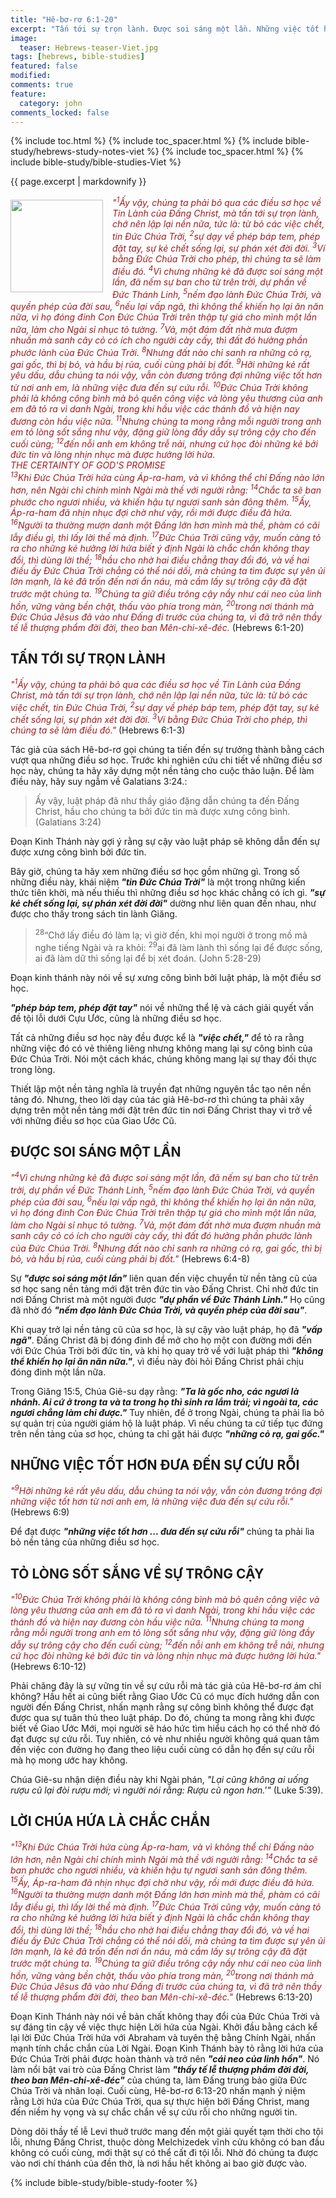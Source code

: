 ```yaml
---
title: "Hê-bơ-rơ 6:1-20"
excerpt: "Tấn tới sự trọn lành. Được soi sáng một lần. Những việc tốt hơn đưa đến sự cứu rỗi. Tỏ lòng sốt sắng về sự trông cậy. Lời Chúa hứa là chắc chắn."
image:
  teaser: Hebrews-teaser-Viet.jpg
tags: [hebrews, bible-studies]
featured: false
modified:
comments: true
feature:
  category: john
comments_locked: false
---
```


{% include toc.html %}
{% include toc_spacer.html %}
{% include bible-study/hebrews-study-notes-viet %}
{% include toc_spacer.html %}
{% include bible-study/bible-studies-Viet %}

{{ page.excerpt | markdownify }}

<div>
<p>
<img alt src="{{ site.url }}/assets/images/Hebrews-teaser-Viet.jpg" style="border: 0px none; margin: 7px 15px 0px 0px; max-width: 100%; height: 148px; padding: 0px; float: left;">
    <span style="color: rgb(159, 29, 33);"><i>"<sup>1</sup>Ấy vậy, chúng ta phải bỏ qua các điều sơ học về Tin Lành của Ðấng Christ, mà tấn tới sự trọn lành, chớ nên lập lại nền nữa, tức là: từ bỏ các việc chết, tin Ðức Chúa Trời, <sup>2</sup>sự dạy về phép báp tem, phép đặt tay, sự kẻ chết sống lại, sự phán xét đời đời. <sup>3</sup>Ví bằng Ðức Chúa Trời cho phép, thì chúng ta sẽ làm điều đó. <sup>4</sup>Vì chưng những kẻ đã được soi sáng một lần, đã nếm sự ban cho từ trên trời, dự phần về Ðức Thánh Linh, <sup>5</sup>nếm đạo lành Ðức Chúa Trời, và quyền phép của đời sau, <sup>6</sup>nếu lại vấp ngã, thì không thể khiến họ lại ăn năn nữa, vì họ đóng đinh Con Ðức Chúa Trời trên thập tự giá cho mình một lần nữa, làm cho Ngài sỉ nhục tỏ tường. <sup>7</sup>Vả, một đám đất nhờ mưa đượm nhuần mà sanh cây cỏ có ích cho người cày cấy, thì đất đó hưởng phần phước lành của Ðức Chúa Trời. <sup>8</sup>Nhưng đất nào chỉ sanh ra những cỏ rạ, gai gốc, thì bị bỏ, và hầu bị rủa, cuối cùng phải bị đốt. <sup>9</sup>Hỡi những kẻ rất yêu dấu, dẫu chúng ta nói vậy, vẫn còn đương trông đợi những việc tốt hơn từ nơi anh em, là những việc đưa đến sự cứu rỗi. <sup>10</sup>Ðức Chúa Trời không phải là không công bình mà bỏ quên công việc và lòng yêu thương của anh em đã tỏ ra vì danh Ngài, trong khi hầu việc các thánh đồ và hiện nay đương còn hầu việc nữa. <sup>11</sup>Nhưng chúng ta mong rằng mỗi người trong anh em tỏ lòng sốt sắng như vậy, đặng giữ lòng đầy dẫy sự trông cậy cho đến cuối cùng; <sup>12</sup>đến nỗi anh em không trễ nải, nhưng cứ học đòi những kẻ bởi đức tin và lòng nhịn nhục mà được hưởng lời hứa. <br />THE CERTAINTY OF GOD'S PROMISE<br /><sup>13</sup>Khi Ðức Chúa Trời hứa cùng Áp-ra-ham, và vì không thể chỉ Ðấng nào lớn hơn, nên Ngài chỉ chính mình Ngài mà thề với người rằng: <sup>14</sup>Chắc ta sẽ ban phước cho ngươi nhiều, và khiến hậu tự ngươi sanh sản đông thêm. <sup>15</sup>Ấy, Áp-ra-ham đã nhịn nhục đợi chờ như vậy, rồi mới được điều đã hứa. <sup>16</sup>Người ta thường mượn danh một Ðấng lớn hơn mình mà thề, phàm có cãi lẫy điều gì, thì lấy lời thề mà định. <sup>17</sup>Ðức Chúa Trời cũng vậy, muốn càng tỏ ra cho những kẻ hưởng lời hứa biết ý định Ngài là chắc chắn không thay đổi, thì dùng lời thề; <sup>18</sup>hầu cho nhờ hai điều chẳng thay đổi đó, và về hai điều ấy Ðức Chúa Trời chẳng có thể nói dối, mà chúng ta tìm được sự yên ủi lớn mạnh, là kẻ đã trốn đến nơi ẩn náu, mà cầm lấy sự trông cậy đã đặt trước mặt chúng ta. <sup>19</sup>Chúng ta giữ điều trông cậy nầy như cái neo của linh hồn, vững vàng bền chặt, thấu vào phía trong màn, <sup>20</sup>trong nơi thánh mà Ðức Chúa Jêsus đã vào như Ðấng đi trước của chúng ta, vì đã trở nên thầy tế lễ thượng phẩm đời đời, theo ban Mên-chi-xê-đéc. </i></span> (Hebrews 6:1-20)</p></div>

## TẤN TỚI SỰ TRỌN LÀNH

<span style="color: rgb(159, 29, 33);">
<i>"<sup>1</sup>Ấy vậy, chúng ta phải bỏ qua các điều sơ học về Tin Lành của Ðấng Christ, mà tấn tới sự trọn lành, chớ nên lập lại nền nữa, tức là: từ bỏ các việc chết, tin Ðức Chúa Trời, <sup>2</sup>sự dạy về phép báp tem, phép đặt tay, sự kẻ chết sống lại, sự phán xét đời đời. <sup>3</sup>Ví bằng Ðức Chúa Trời cho phép, thì chúng ta sẽ làm điều đó."</i></span> (Hebrews 6:1-3)

Tác giả của sách Hê-bơ-rơ gọi chúng ta tiến đến sự trưởng thành bằng cách vượt qua những điều sơ học. Trước khi nghiên cứu chi tiết về những điều sơ học này, chúng ta hãy xây dựng một nền tảng cho cuộc thảo luận. Để làm điều này, hãy suy ngẫm về Galatians 3:24.:

> Ấy vậy, luật pháp đã như thầy giáo đặng dẫn chúng ta đến Ðấng Christ, hầu cho chúng ta bởi đức tin mà được xưng công bình. (Galatians 3:24)

Đoạn Kinh Thánh này gợi ý rằng sự cậy vào luật pháp sẽ không dẫn đến sự được xưng công bình bởi đức tin.

Bây giờ, chúng ta hãy xem những điều sơ học gồm những gì. Trong số những điều này, khái niệm ***"tin Đức Chúa Trời"*** là một trong những kiến thức tiên khời, mà nếu thiếu thì những điều sơ học khác chẳng có ích gì. ***"sự kẻ chết sống lại, sự phán xét đời đời"*** dường như liên quan đến nhau, như được cho thấy trong sách tin lành Giăng.

> <sup>28</sup>“Chớ lấy điều đó làm lạ; vì giờ đến, khi mọi người ở trong mồ mả nghe tiếng Ngài và ra khỏi: <sup>29</sup>ai đã làm lành thì sống lại để được sống, ai đã làm dữ thì sống lại để bị xét đoán. (John 5:28-29)

Đoạn kinh thánh này nói về sự xưng công bình bởi luật pháp, là một điều sơ học.

***"phép báp tem, phép đặt tay"*** nói về những thể lệ và cách giải quyết vấn đề tội lỗi dưới Cựu Ước, cũng là những điều sơ học.

Tất cả những điều sơ học này đều được kể là ***"việc chết,"*** để tỏ ra rằng những việc đó có vẻ thiêng liêng nhưng không mang lại sự công bình của Đức Chúa Trời. Nói một cách khác, chúng không mang lại sự thay đối thực trong lòng.

Thiết lập một nền tảng nghĩa là truyền đạt những nguyên tắc tạo nên nền tảng đó. Nhưng, theo lời dạy của tác giả Hê-bơ-rơ thì chúng ta phải xây dựng trên một nền tảng mới đặt trên đức tin nơi Đấng Christ thay vì trở về với những điều sơ học của Giao Ước Cũ.

## ĐƯỢC SOI SÁNG MỘT LẦN

<span style="color: rgb(159, 29, 33);">
<i>"<sup>4</sup>Vì chưng những kẻ đã được soi sáng một lần, đã nếm sự ban cho từ trên trời, dự phần về Ðức Thánh Linh, <sup>5</sup>nếm đạo lành Ðức Chúa Trời, và quyền phép của đời sau, <sup>6</sup>nếu lại vấp ngã, thì không thể khiến họ lại ăn năn nữa, vì họ đóng đinh Con Ðức Chúa Trời trên thập tự giá cho mình một lần nữa, làm cho Ngài sỉ nhục tỏ tường. <sup>7</sup>Vả, một đám đất nhờ mưa đượm nhuần mà sanh cây cỏ có ích cho người cày cấy, thì đất đó hưởng phần phước lành của Ðức Chúa Trời. <sup>8</sup>Nhưng đất nào chỉ sanh ra những cỏ rạ, gai gốc, thì bị bỏ, và hầu bị rủa, cuối cùng phải bị đốt."</i></span> (Hebrews 6:4-8)

Sự ***"được soi sáng một lần"*** liên quan đến việc chuyển từ nền tảng cũ của sơ học sang nền tảng mới đặt trên đức tin vào Đấng Christ. Chỉ nhờ đức tin nơi Đấng Christ mà một người được ***"dự phần về Ðức Thánh Linh."*** Họ cũng đã nhờ đó ***"nếm đạo lành Ðức Chúa Trời, và quyền phép của đời sau"***.

Khi quay trở lại nền tảng cũ của sơ học, là sự cậy vào luật pháp, họ đã ***"vấp ngã"***. Đấng Christ đã bị đóng đinh để mở cho họ một con đường mới đến với Đức Chúa Trời bởi đức tin, và khi họ quay trở về với luật pháp thì ***"không thể khiến họ lại ăn năn nữa."***, vì điều này đòi hỏi Đấng Christ phải chịu đóng đinh một lần nữa.

Trong Giăng 15:5, Chúa Giê-su dạy rằng: ***"Ta là gốc nho, các ngươi là nhánh. Ai cứ ở trong ta và ta trong họ thì sinh ra lắm trái; vì ngoài ta, các ngươi chẳng làm chi được."*** Tuy nhiên, để ở trong Ngài, chúng ta phải lìa bỏ sự quản trị của người giám hộ là luật pháp. Vì nếu chúng ta cứ tiếp tục đứng trên nền tảng của sơ học, chúng ta chỉ gặt hái được ***"những cỏ rạ, gai gốc."***

## NHỮNG VIỆC TỐT HƠN ĐƯA ĐẾN SỰ CỨU RỖI

<span style="color: rgb(159, 29, 33);">
<i>"<sup>9</sup>Hỡi những kẻ rất yêu dấu, dẫu chúng ta nói vậy, vẫn còn đương trông đợi những việc tốt hơn từ nơi anh em, là những việc đưa đến sự cứu rỗi."</i></span> (Hebrews 6:9)

Để đạt được ***"những việc tốt hơn ... đưa đến sự cứu rỗi"*** chúng ta phải lìa bỏ nền tảng của những điều sơ học.

## TỎ LÒNG SỐT SẮNG VỀ SỰ TRÔNG CẬY

<span style="color: rgb(159, 29, 33);">
<i>"<sup>10</sup>Ðức Chúa Trời không phải là không công bình mà bỏ quên công việc và lòng yêu thương của anh em đã tỏ ra vì danh Ngài, trong khi hầu việc các thánh đồ và hiện nay đương còn hầu việc nữa. <sup>11</sup>Nhưng chúng ta mong rằng mỗi người trong anh em tỏ lòng sốt sắng như vậy, đặng giữ lòng đầy dẫy sự trông cậy cho đến cuối cùng; <sup>12</sup>đến nỗi anh em không trễ nải, nhưng cứ học đòi những kẻ bởi đức tin và lòng nhịn nhục mà được hưởng lời hứa."</i></span> (Hebrews 6:10-12)

Phải chăng đây là sự vững tin về sự cứu rỗi mà tác giả của Hê-bơ-rơ ám chỉ không? Hầu hết ai cũng biết rằng Giao Ước Cũ có mục đích hướng dẫn con người đến Đấng Christ, nhấn mạnh rằng sự công bình không thể được đạt được qua sự tuân thủ theo luật pháp. Do đó, chúng ta mong rằng khi được biết về Giao Ước Mới, mọi người sẽ háo hức tìm hiểu cách họ có thể nhờ đó đạt được sự cứu rỗi. Tuy nhiên, có vẻ như nhiều người không quá quan tâm đến việc con đường họ đang theo liệu cuối cùng có dẫn họ đến sự cứu rỗi mà họ mong ước hay không.

Chúa Giê-su nhận diện điều này khi Ngài phán, *"Lại cũng không ai uống rượu cũ lại đòi rượu mới; vì người nói rằng: Rượu cũ ngon hơn.'"* (Luke 5:39).

## LỜI CHÚA HỨA LÀ CHẮC CHẮN

<span style="color: rgb(159, 29, 33);">
<i>"<sup>13</sup>Khi Ðức Chúa Trời hứa cùng Áp-ra-ham, và vì không thể chỉ Ðấng nào lớn hơn, nên Ngài chỉ chính mình Ngài mà thề với người rằng: <sup>14</sup>Chắc ta sẽ ban phước cho ngươi nhiều, và khiến hậu tự ngươi sanh sản đông thêm. <sup>15</sup>Ấy, Áp-ra-ham đã nhịn nhục đợi chờ như vậy, rồi mới được điều đã hứa. <sup>16</sup>Người ta thường mượn danh một Ðấng lớn hơn mình mà thề, phàm có cãi lẫy điều gì, thì lấy lời thề mà định. <sup>17</sup>Ðức Chúa Trời cũng vậy, muốn càng tỏ ra cho những kẻ hưởng lời hứa biết ý định Ngài là chắc chắn không thay đổi, thì dùng lời thề; <sup>18</sup>hầu cho nhờ hai điều chẳng thay đổi đó, và về hai điều ấy Ðức Chúa Trời chẳng có thể nói dối, mà chúng ta tìm được sự yên ủi lớn mạnh, là kẻ đã trốn đến nơi ẩn náu, mà cầm lấy sự trông cậy đã đặt trước mặt chúng ta. <sup>19</sup>Chúng ta giữ điều trông cậy nầy như cái neo của linh hồn, vững vàng bền chặt, thấu vào phía trong màn, <sup>20</sup>trong nơi thánh mà Ðức Chúa Jêsus đã vào như Ðấng đi trước của chúng ta, vì đã trở nên thầy tế lễ thượng phẩm đời đời, theo ban Mên-chi-xê-đéc."</i></span> (Hebrews 6:13-20)

Đoạn Kinh Thánh này nói về bản chất không thay đổi của Đức Chúa Trời và sự đáng tin cậy về việc thực hiện Lời hứa của Ngài. Khởi đầu bằng cách kể lại lời Đức Chúa Trời hứa với Abraham và tuyên thệ bằng Chính Ngài, nhấn mạnh tính chắc chắn của Lời Ngài. Đoạn Kinh Thánh bày tỏ rằng lời hứa của Đức Chúa Trời phải được hoàn thành và trở nên ***"cái neo của linh hồn"***. Nó làm nổi bật vai trò của Đấng Christ làm ***"thầy tế lễ thượng phẩm đời đời, theo ban Mên-chi-xê-đéc"*** của chúng ta, làm Đấng trung bảo giữa Đức Chúa Trời và nhân loại. Cuối cùng, Hê-bơ-rơ 6:13-20 nhấn mạnh ý niệm rằng Lời hứa của Đức Chúa Trời, qua sự thực hiện bởi Đấng Christ, mang đến niềm hy vọng và sự chắc chắn về sự cứu rỗi cho những người tin.

Dòng dõi thầy tế lễ Levi thuở trước mang đến một giải quyết tạm thời cho tội lỗi, nhưng Đấng Christ, thuộc dòng Melchizedek vĩnh cửu không có ban đầu không có cuối cùng, mới thật sự có thể cất đi tội lỗi. Nhờ đó chúng ta được vào nơi chí thánh của đền thờ, là nơi hầu hết không ai bao giờ được vào.

{% include bible-study/bible-study-footer %}
